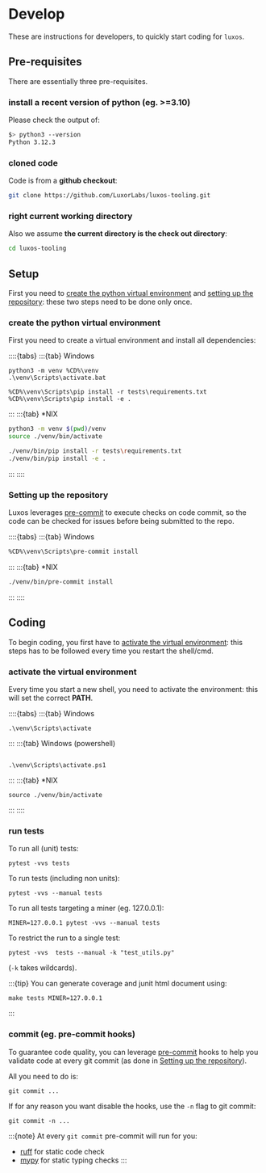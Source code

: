 # Develop

These are instructions for developers, to quickly start coding for `luxos`.


## Pre-requisites
There are essentially three pre-requisites.

### install a recent version of python (eg. >=3.10)
Please check the output of:
```bash
$> python3 --version
Python 3.12.3
```

### cloned code
Code is from a **github checkout**:
```bash
git clone https://github.com/LuxorLabs/luxos-tooling.git
```

### right current working directory
Also we assume **the current directory is the check out directory**:
```bash
cd luxos-tooling
```

## Setup

First you need to [create the python virtual environment](#create-the-python-virtual-environment) and 
[setting up the repository](#setting-up-the-repository): these two steps need to be done only once.


### create the python virtual environment

First you need to create a virtual environment and install all dependencies:

::::{tabs}
:::{tab} Windows
```shell
python3 -m venv %CD%\venv
.\venv\Scripts\activate.bat    

%CD%\venv\Scripts\pip install -r tests\requirements.txt
%CD%\venv\Scripts\pip install -e .
```
:::
:::{tab} *NIX
```bash
python3 -m venv $(pwd)/venv  
source ./venv/bin/activate

./venv/bin/pip install -r tests\requirements.txt
./venv/bin/pip install -e .
```
:::
::::

### Setting up the repository

Luxos leverages [pre-commit](https://pre-commit.com/) to execute
checks on code commit, so the code can be checked for issues before being
submitted to the repo.

::::{tabs}
:::{tab} Windows
```bash
%CD%\venv\Scripts\pre-commit install
```
:::
:::{tab} *NIX
```bash
./venv/bin/pre-commit install
```
:::
::::



## Coding

To begin coding, you first have to [activate the virtual environment](#activate-the-virtual-environment):
this steps has to be followed every time you restart the shell/cmd.

### activate the virtual environment

Every time you start a new shell, you need to activate the environment: this
will set the correct **PATH**.

::::{tabs}
:::{tab} Windows
```shell
.\venv\Scripts\activate
```
:::
:::{tab} Windows (powershell)
```shell

.\venv\Scripts\activate.ps1
```
:::
:::{tab} *NIX
```shell
source ./venv/bin/activate
```
:::
::::
 

### run tests
To run all (unit) tests:
```shell
pytest -vvs tests
```

To run tests (including non units):
```shell
pytest -vvs --manual tests
```

To run all tests targeting a miner (eg. 127.0.0.1):
```shell
MINER=127.0.0.1 pytest -vvs --manual tests
```

To restrict the run to a single test:
```shell
pytest -vvs  tests --manual -k "test_utils.py"
```
(`-k` takes wildcards).


:::{tip}
You can generate coverage and junit html document using:
```shell
make tests MINER=127.0.0.1
```
:::

### commit (eg. pre-commit hooks)
To guarantee code quality, you can leverage [pre-commit](https://pre-commit.com/) hooks
to help you validate code at every git commit (as done in [Setting up the repository](setting-up-the-repository)).

All you need to do is:
```shell
git commit ...
```

If for any reason you want disable the hooks, use the `-n` flag to git commit:
```shell
git commit -n ...
```

:::{note}
At every `git commit` pre-commit will run for you:
- [ruff](https://github.com/astral-sh/ruff) for static code check
- [mypy](https://mypy-lang.org) for static typing checks
:::
